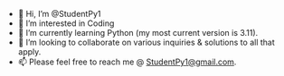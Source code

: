 - 👋 Hi, I’m @StudentPy1
- 👀 I’m interested in Coding
- 🌱 I’m currently learning Python (my most current version is 3.11).
- 💞️ I’m looking to collaborate on various inquiries & solutions to all that apply. 
- 📫 Please feel free to reach me @ StudentPy1@gmail.com.

<!---
StudentPy1/StudentPy1 is a ✨ special ✨ repository because its `README.md` (this file) appears on my GitHub profile.
You can click the Preview link to take a look at your changes.
--->
